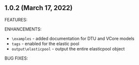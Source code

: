 ## 1.0.2 (March 17, 2022)

FEATURES:

ENHANCEMENTS:
* `\examples` - added documentation for DTU and VCore models
* `tags` - enabled for the elastic pool
* `output\elasticpool` - output the entire elasticpool object

BUG FIXES:
